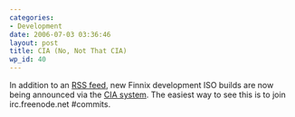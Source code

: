 ```yaml
---
categories:
- Development
date: 2006-07-03 03:36:46
layout: post
title: CIA (No, Not That CIA)
wp_id: 40
---
```

In addition to an [RSS feed](http://snapshots.finnix.org/rss.xml), new Finnix development ISO builds are now being announced via the [CIA system](http://cia.navi.cx/stats/project/finnix). The easiest way to see this is to join irc.freenode.net #commits.
